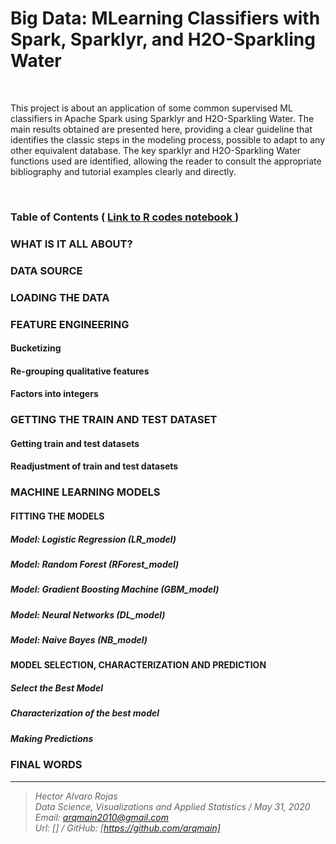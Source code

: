 # Big Data: MLearning Classifiers with Spark, Sparklyr, and H2O-Sparkling Water

<br>

This project is about an application of some common supervised ML classifiers in Apache Spark using Sparklyr and H2O-Sparkling Water. The main results obtained are presented here, providing a clear guideline that identifies the classic steps in the modeling process, possible to adapt to any other equivalent database. The key sparklyr and H2O-Sparkling Water functions used are identified, allowing the reader to consult the appropriate bibliography and tutorial examples clearly and directly.

<br>

### Table of Contents   (  [  Link to R codes notebook ]( https://github.com/arqmain/RProject/blob/master/RBigData/Sparklyr/Sparklyr_Sparkling_Water_H2O/MLearning_Classifiers_h2o/MLearning_Classifiers_Sparklyr_H2o.pdf))

### WHAT IS IT ALL ABOUT?
### DATA SOURCE
### LOADING THE DATA
### FEATURE ENGINEERING
#### Bucketizing
#### Re-grouping qualitative features
#### Factors into integers

### GETTING THE TRAIN AND TEST DATASET
#### Getting train and test datasets
#### Readjustment of train and test datasets

### MACHINE LEARNING MODELS
#### FITTING THE MODELS
##### Model: Logistic Regression (LR_model)
##### Model: Random Forest (RForest_model)
##### Model: Gradient Boosting Machine (GBM_model)
##### Model: Neural Networks (DL_model)
##### Model: Naive Bayes (NB_model)
#### MODEL SELECTION, CHARACTERIZATION AND PREDICTION
##### Select the Best Model
##### Characterization of the best model
##### Making Predictions

### FINAL WORDS


<hr>

><i>Hector Alvaro Rojas<br>
>Data Science, Visualizations and Applied Statistics / May 31, 2020<br>
>Email: <arqmain2010@gmail.com> <br>
>Url: []   /   GitHub: [https://github.com/arqmain]</i>
